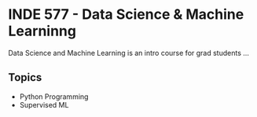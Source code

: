 # INDE 577 - Data Science & Machine Learninng

Data Science and Machine Learning is an intro course for grad students ...

## Topics

* Python Programming
* Supervised ML